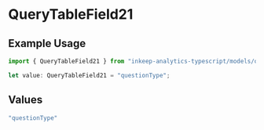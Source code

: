 # QueryTableField21

## Example Usage

```typescript
import { QueryTableField21 } from "inkeep-analytics-typescript/models/operations";

let value: QueryTableField21 = "questionType";
```

## Values

```typescript
"questionType"
```